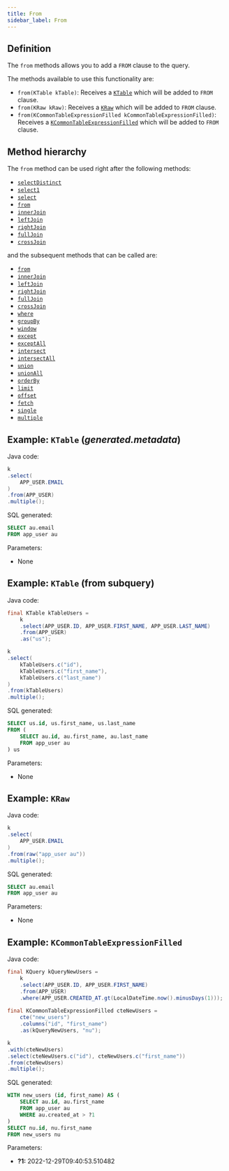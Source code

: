 ```yaml
---
title: From
sidebar_label: From
---
```


## Definition

The `from` methods allows you to add a `FROM` clause to the query.

The methods available to use this functionality are:

- `from(KTable kTable)`: Receives a [`KTable`](/docs/select-statement/from/introduction) which will be added to `FROM` clause.
- `from(KRaw kRaw)`: Receives a [`KRaw`](/docs/select-statement/select/introduction#7-kraw) which will be added to `FROM` clause.
- `from(KCommonTableExpressionFilled kCommonTableExpressionFilled)`: Receives a [`KCommonTableExpressionFilled`](/docs/select-statement/with/introduction) which will be added to `FROM` clause.

## Method hierarchy

The `from` method can be used right after the following methods:

- [`selectDistinct`](/docs/select-statement/select/distinct)
- [`select1`](/docs/select-statement/select/select1)
- [`select`](/docs/select-statement/select/)
- [`from`](/docs/select-statement/from/)
- [`innerJoin`](/docs/select-statement/join/inner-join)
- [`leftJoin`](/docs/select-statement/join/left-join)
- [`rightJoin`](/docs/select-statement/join/right-join)
- [`fullJoin`](/docs/select-statement/join/full-join)
- [`crossJoin`](/docs/select-statement/join/cross-join)

and the subsequent methods that can be called are:

- [`from`](/docs/select-statement/from/)
- [`innerJoin`](/docs/select-statement/join/inner-join)
- [`leftJoin`](/docs/select-statement/join/left-join)
- [`rightJoin`](/docs/select-statement/join/right-join)
- [`fullJoin`](/docs/select-statement/join/full-join)
- [`crossJoin`](/docs/select-statement/join/cross-join)
- [`where`](/docs/select-statement/where/)
- [`groupBy`](/docs/select-statement/group-by/)
- [`window`](/docs/select-statement/select/)
- [`except`](/docs/select-statement/select/)
- [`exceptAll`](/docs/select-statement/select/)
- [`intersect`](/docs/select-statement/select/)
- [`intersectAll`](/docs/select-statement/select/)
- [`union`](/docs/select-statement/select/)
- [`unionAll`](/docs/select-statement/select/)
- [`orderBy`](/docs/select-statement/select/)
- [`limit`](/docs/select-statement/select/)
- [`offset`](/docs/select-statement/select/)
- [`fetch`](/docs/select-statement/select/)
- [`single`](/docs/select-statement/select/)
- [`multiple`](/docs/select-statement/select/)

## Example: `KTable` (_generated.metadata_)

Java code:

```java
k
.select(
    APP_USER.EMAIL
)
.from(APP_USER)
.multiple();
```

SQL generated:

```sql
SELECT au.email
FROM app_user au
```

Parameters:

- None

## Example: `KTable` (from subquery)

Java code:

```java
final KTable kTableUsers =
    k
    .select(APP_USER.ID, APP_USER.FIRST_NAME, APP_USER.LAST_NAME)
    .from(APP_USER)
    .as("us");

k
.select(
    kTableUsers.c("id"),
    kTableUsers.c("first_name"),
    kTableUsers.c("last_name")
)
.from(kTableUsers)
.multiple();
```

SQL generated:

```sql
SELECT us.id, us.first_name, us.last_name
FROM (
    SELECT au.id, au.first_name, au.last_name 
    FROM app_user au
) us
```

Parameters:

- None

## Example: `KRaw`

Java code:

```java
k
.select(
    APP_USER.EMAIL
)
.from(raw("app_user au"))
.multiple();
```

SQL generated:

```sql
SELECT au.email
FROM app_user au
```

Parameters:

- None

## Example: `KCommonTableExpressionFilled`

Java code:

```java
final KQuery kQueryNewUsers =
    k
    .select(APP_USER.ID, APP_USER.FIRST_NAME)
    .from(APP_USER)
    .where(APP_USER.CREATED_AT.gt(LocalDateTime.now().minusDays(1)));
        
final KCommonTableExpressionFilled cteNewUsers = 
    cte("new_users")
    .columns("id", "first_name")
    .as(kQueryNewUsers, "nu");

k
.with(cteNewUsers)
.select(cteNewUsers.c("id"), cteNewUsers.c("first_name"))
.from(cteNewUsers)
.multiple();
```

SQL generated:

```sql
WITH new_users (id, first_name) AS (
    SELECT au.id, au.first_name
    FROM app_user au
    WHERE au.created_at > ?1
)
SELECT nu.id, nu.first_name
FROM new_users nu
```

Parameters:

- **?1:** 2022-12-29T09:40:53.510482